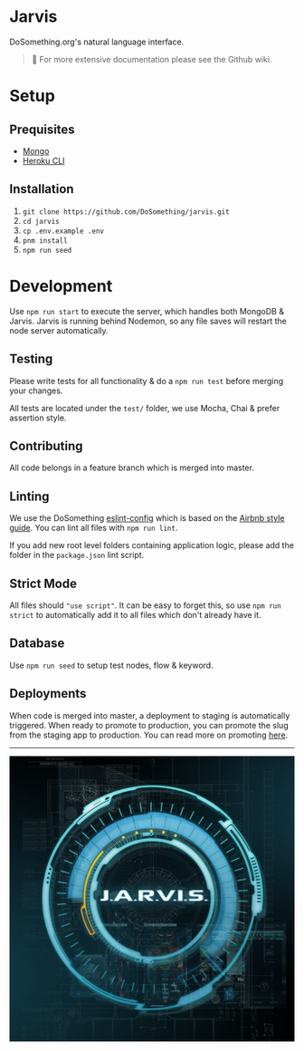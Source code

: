 # Jarvis

DoSomething.org's natural language interface.

> :memo: For more extensive documentation please see the Github wiki.

# Setup

## Prequisites
* [Mongo](https://www.mongodb.com/download-center)
* [Heroku CLI](https://devcenter.heroku.com/articles/heroku-cli)

## Installation
1. `git clone https://github.com/DoSomething/jarvis.git`
2. `cd jarvis`
3. `cp .env.example .env`
4. `pnm install`
5. `npm run seed`

# Development
Use `npm run start` to execute the server, which handles both MongoDB & Jarvis. Jarvis is running behind Nodemon, so any file saves will restart the node server automatically.

## Testing
Please write tests for all functionality & do a `npm run test` before merging your changes.

All tests are located under the `test/` folder, we use Mocha, Chai & prefer assertion style.

## Contributing
All code belongs in a feature branch which is merged into master.

## Linting
We use the DoSomething [eslint-config](https://github.com/DoSomething/eslint-config) which is based on the [Airbnb style guide](https://github.com/airbnb/javascript). You can lint all files with `npm run lint`.

If you add new root level folders containing application logic, please add the folder in the `package.json` lint script.

## Strict Mode
All files should `"use script"`. It can be easy to forget this, so use `npm run strict` to automatically add it to all files which don't already have it.

## Database
Use `npm run seed` to setup test nodes, flow & keyword.

## Deployments
When code is merged into master, a deployment to staging is automatically triggered. When ready to promote to production, you can promote the slug from the staging app to production. You can read more on promoting [here](https://devcenter.heroku.com/articles/pipelines#promoting).

----

![jarvis logo](jarvis.jpg)
